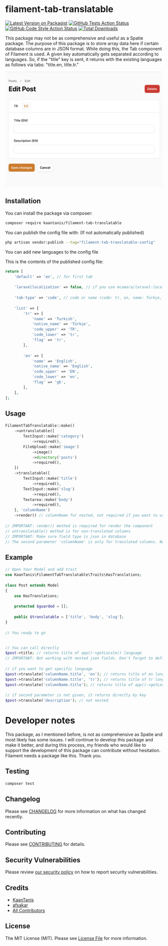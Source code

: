# filament-tab-translatable

[![Latest Version on Packagist](https://img.shields.io/packagist/v/kaantanis/filament-tab-translatable.svg?style=flat-square)](https://packagist.org/packages/kaantanis/filament-tab-translatable)
[![GitHub Tests Action Status](https://img.shields.io/github/actions/workflow/status/kaantanis/filament-tab-translatable/run-tests.yml?branch=main&label=tests&style=flat-square)](https://github.com/kaantanis/filament-tab-translatable/actions?query=workflow%3Arun-tests+branch%3Amain)
[![GitHub Code Style Action Status](https://img.shields.io/github/actions/workflow/status/kaantanis/filament-tab-translatable/fix-php-code-style-issues.yml?branch=main&label=code%20style&style=flat-square)](https://github.com/kaantanis/filament-tab-translatable/actions?query=workflow%3A"Fix+PHP+code+style+issues"+branch%3Amain)
[![Total Downloads](https://img.shields.io/packagist/dt/kaantanis/filament-tab-translatable.svg?style=flat-square)](https://packagist.org/packages/kaantanis/filament-tab-translatable)


This package may not be as comprehensive and useful as a Spatie package. 
The purpose of this package is to store array data here if certain database 
columns are in JSON format. While doing this, the Tab component 
of Filament is used. A given key automatically gets separated 
according to languages. So, if the "title" key is sent, it 
returns with the existing languages as follows via tabs: "title.en, title.tr."

![Screenshot](https://raw.githubusercontent.com/KaanTanis/filament-tab-translatable/main/art/screen.png)

## Installation

You can install the package via composer:

```bash
composer require kaantanis/filament-tab-translatable
```

You can publish the config file with: (If not automatically published)

```bash
php artisan vendor:publish --tag="filament-tab-translatable-config"
```

You can add new languages to the config file

This is the contents of the published config file:

```php
return [
    'default' => 'en', // for first tab

    'laravellocalization' => false, // if you use mcamara/laravel-localization package

    'tab-type' => 'code', // code or name (code: tr, en, name: Türkçe, English) default: code

    'list' => [
        'tr' => [
            'name' => 'Turkish',
            'native_name' => 'Türkçe',
            'code_upper' => 'TR',
            'code_lower' => 'tr',
            'flag' => 'tr',
        ],

        'en' => [
            'name' => 'English',
            'native_name' => 'English',
            'code_upper' => 'EN',
            'code_lower' => 'en',
            'flag' => 'gb',
        ],
    ],
];
```

## Usage

```php
FilamentTabTranslatable::make()
    ->untranslatable([
        TextInput::make('category')
            ->required(),
        FileUpload::make('image')
            ->image()
            ->directory('posts')
            ->required(),
    ])
    ->translatable([
        TextInput::make('title')
            ->required(),
        TextInput::make('slug')
            ->required(),
        Textarea::make('body')
            ->required(),
    ], 'columnName')
    ->render() // columnName for nested, not required if you want to use same key (columnName->anotherColumnName)

// IMPORTANT: render() method is required for render the component
// untranslatable() method is for non-translated columns
// IMPORTANT: Make sure field type is json in database 
// The second parameter 'columnName' is only for translated columns. Not required if the column name is the same as the key.
```

## Example

```php
// Open Your Model and add trait
use KaanTanis\FilamentTabTranslatable\Traits\HasTranslations;

class Post extends Model
{
    use HasTranslations;

    protected $guarded = [];

    public $translatable = ['title', 'body', 'slug'];
}

// You ready to go
```

```php

// You can call directly
$post->title; // returns title of app()->getLocale() language
// IMPORTANT: Not working with nested json fields. Don't forget to define columns for public $translatable = [...]

// if you want to get specific language
$post->translate('columnName.title', 'en'); // returns title of en language
$post->translate('columnName.title', 'tr'); // returns title of tr language
$post->translate('columnName.title'); // returns title of app()->getLocale() language

// if second parameter is not given, it returns directly by key
$post->translate('description'); // not nested
```

# Developer notes
This package, as I mentioned before, is not as comprehensive as Spatie and 
most likely has some issues. I will continue to develop this package and make 
it better, and during this process, my friends who would like to support 
the development of this package can contribute without hesitation. 
Filament needs a package like this. Thank you.

## Testing

```bash
composer test
```

## Changelog

Please see [CHANGELOG](CHANGELOG.md) for more information on what has changed recently.

## Contributing

Please see [CONTRIBUTING](.github/CONTRIBUTING.md) for details.

## Security Vulnerabilities

Please review [our security policy](../../security/policy) on how to report security vulnerabilities.

## Credits

- [KaanTanis](https://github.com/KaanTanis)
- [afsakar](https://github.com/afsakar)
- [All Contributors](../../contributors)

## License

The MIT License (MIT). Please see [License File](LICENSE.md) for more information.
